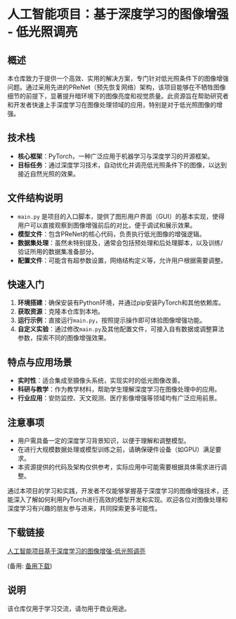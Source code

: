 # 人工智能项目：基于深度学习的图像增强 - 低光照调亮

## 概述

本仓库致力于提供一个高效、实用的解决方案，专门针对低光照条件下的图像增强问题。通过采用先进的PReNet（预先恢复网络）架构，该项目能够在不牺牲图像细节的前提下，显著提升暗环境下的图像亮度和视觉质量。此资源旨在帮助研究者和开发者快速上手深度学习在图像处理领域的应用，特别是对于低光照图像的增强。

## 技术栈
- **核心框架**：PyTorch，一种广泛应用于机器学习与深度学习的开源框架。
- **目标任务**：通过深度学习技术，自动优化并调亮低光照条件下的图像，以达到接近自然光照的效果。

## 文件结构说明

- `main.py` 是项目的入口脚本，提供了图形用户界面（GUI）的基本实现，使得用户可以直接观察到图像增强前后的对比，便于调试和展示效果。
- **模型文件**：包含PReNet的核心代码，负责执行低光图像的增强逻辑。
- **数据集处理**：虽然未特别提及，通常会包括预处理和后处理脚本，以及训练/验证所用的数据集准备部分。
- **配置文件**：可能含有超参数设置，网络结构定义等，允许用户根据需要调整。

## 快速入门

1. **环境搭建**：确保安装有Python环境，并通过pip安装PyTorch和其他依赖库。
2. **获取资源**：克隆本仓库到本地。
3. **运行示例**：直接运行`main.py`，按照提示操作即可体验图像增强功能。
4. **自定义实验**：通过修改`main.py`及其他配置文件，可接入自有数据或调整算法参数，探索不同的图像增强效果。

## 特点与应用场景

- **实时性**：适合集成至摄像头系统，实现实时的低光图像改善。
- **科研与教学**：作为教学材料，帮助学生理解深度学习在图像处理中的应用。
- **行业应用**：安防监控、天文观测、医疗影像增强等领域均有广泛应用前景。

## 注意事项

- 用户需具备一定的深度学习背景知识，以便于理解和调整模型。
- 在进行大规模数据处理或模型训练之前，请确保硬件设备（如GPU）满足要求。
- 本资源提供的代码及架构仅供参考，实际应用中可能需要根据具体需求进行调整。

通过本项目的学习和实践，开发者不仅能够掌握基于深度学习的图像增强技术，还能深入了解如何利用PyTorch进行高效的模型开发和实现。欢迎各位对图像处理和深度学习有兴趣的朋友参与进来，共同探索更多可能性。

## 下载链接
[人工智能项目基于深度学习的图像增强-低光照调亮](https://pan.quark.cn/s/4b4d78873077) 

(备用: [备用下载](https://pan.baidu.com/s/1shvatFlsmAwHEajrMv5yoQ?pwd=1234))

## 说明

该仓库仅用于学习交流，请勿用于商业用途。
